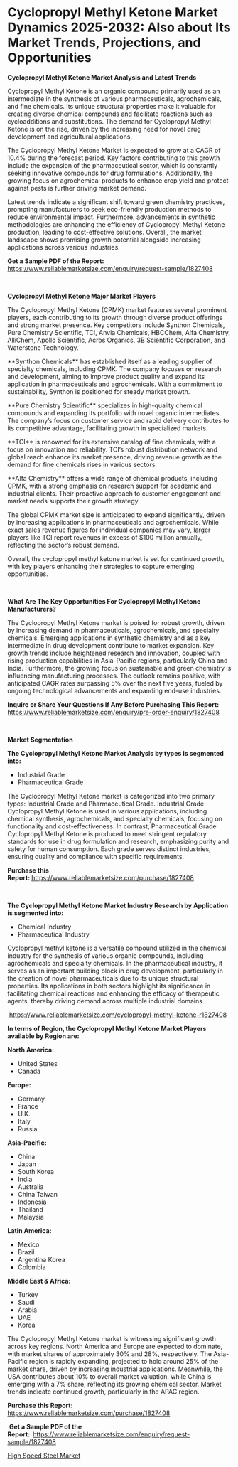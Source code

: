 <p><h1>Cyclopropyl Methyl Ketone Market Dynamics 2025-2032: Also about Its Market Trends, Projections, and Opportunities</h1></p><p><strong>Cyclopropyl Methyl Ketone Market Analysis and Latest Trends</strong></p>
<p><p>Cyclopropyl Methyl Ketone is an organic compound primarily used as an intermediate in the synthesis of various pharmaceuticals, agrochemicals, and fine chemicals. Its unique structural properties make it valuable for creating diverse chemical compounds and facilitate reactions such as cycloadditions and substitutions. The demand for Cyclopropyl Methyl Ketone is on the rise, driven by the increasing need for novel drug development and agricultural applications. </p><p>The Cyclopropyl Methyl Ketone Market is expected to grow at a CAGR of 10.4% during the forecast period. Key factors contributing to this growth include the expansion of the pharmaceutical sector, which is constantly seeking innovative compounds for drug formulations. Additionally, the growing focus on agrochemical products to enhance crop yield and protect against pests is further driving market demand. </p><p>Latest trends indicate a significant shift toward green chemistry practices, prompting manufacturers to seek eco-friendly production methods to reduce environmental impact. Furthermore, advancements in synthetic methodologies are enhancing the efficiency of Cyclopropyl Methyl Ketone production, leading to cost-effective solutions. Overall, the market landscape shows promising growth potential alongside increasing applications across various industries.</p></p>
<p><strong>Get a Sample PDF of the Report:&nbsp;</strong> <a href="https://www.reliablemarketsize.com/enquiry/request-sample/1827408?utm_campaign=2769&utm_medium=2&utm_source=Github&utm_content=ia&utm_term=02042025&utm_id=cyclopropyl-methyl-ketone">https://www.reliablemarketsize.com/enquiry/request-sample/1827408</a></p>
<p>&nbsp;</p>
<p><strong>Cyclopropyl Methyl Ketone Major Market Players</strong></p>
<p><p>The Cyclopropyl Methyl Ketone (CPMK) market features several prominent players, each contributing to its growth through diverse product offerings and strong market presence. Key competitors include Synthon Chemicals, Pure Chemistry Scientific, TCI, Anvia Chemicals, HBCChem, Alfa Chemistry, AlliChem, Apollo Scientific, Acros Organics, 3B Scientific Corporation, and Waterstone Technology.</p><p>**Synthon Chemicals** has established itself as a leading supplier of specialty chemicals, including CPMK. The company focuses on research and development, aiming to improve product quality and expand its application in pharmaceuticals and agrochemicals. With a commitment to sustainability, Synthon is positioned for steady market growth.</p><p>**Pure Chemistry Scientific** specializes in high-quality chemical compounds and expanding its portfolio with novel organic intermediates. The company’s focus on customer service and rapid delivery contributes to its competitive advantage, facilitating growth in specialized markets.</p><p>**TCI** is renowned for its extensive catalog of fine chemicals, with a focus on innovation and reliability. TCI’s robust distribution network and global reach enhance its market presence, driving revenue growth as the demand for fine chemicals rises in various sectors.</p><p>**Alfa Chemistry** offers a wide range of chemical products, including CPMK, with a strong emphasis on research support for academic and industrial clients. Their proactive approach to customer engagement and market needs supports their growth strategy.</p><p>The global CPMK market size is anticipated to expand significantly, driven by increasing applications in pharmaceuticals and agrochemicals. While exact sales revenue figures for individual companies may vary, larger players like TCI report revenues in excess of $100 million annually, reflecting the sector’s robust demand.</p><p>Overall, the cyclopropyl methyl ketone market is set for continued growth, with key players enhancing their strategies to capture emerging opportunities.</p></p>
<p>&nbsp;</p>
<p><strong>What Are The Key Opportunities For Cyclopropyl Methyl Ketone Manufacturers?</strong></p>
<p><p>The Cyclopropyl Methyl Ketone market is poised for robust growth, driven by increasing demand in pharmaceuticals, agrochemicals, and specialty chemicals. Emerging applications in synthetic chemistry and as a key intermediate in drug development contribute to market expansion. Key growth trends include heightened research and innovation, coupled with rising production capabilities in Asia-Pacific regions, particularly China and India. Furthermore, the growing focus on sustainable and green chemistry is influencing manufacturing processes. The outlook remains positive, with anticipated CAGR rates surpassing 5% over the next five years, fueled by ongoing technological advancements and expanding end-use industries.</p></p>
<p><strong>Inquire or Share Your Questions If Any Before Purchasing This Report:</strong> <a href="https://www.reliablemarketsize.com/enquiry/pre-order-enquiry/1827408?utm_campaign=2769&utm_medium=2&utm_source=Github&utm_content=ia&utm_term=02042025&utm_id=cyclopropyl-methyl-ketone">https://www.reliablemarketsize.com/enquiry/pre-order-enquiry/1827408</a></p>
<p>&nbsp;</p>
<p><strong>Market Segmentation</strong></p>
<p><strong>The Cyclopropyl Methyl Ketone Market Analysis by types is segmented into:</strong></p>
<p><ul><li>Industrial Grade</li><li>Pharmaceutical Grade</li></ul></p>
<p><p>The Cyclopropyl Methyl Ketone market is categorized into two primary types: Industrial Grade and Pharmaceutical Grade. Industrial Grade Cyclopropyl Methyl Ketone is used in various applications, including chemical synthesis, agrochemicals, and specialty chemicals, focusing on functionality and cost-effectiveness. In contrast, Pharmaceutical Grade Cyclopropyl Methyl Ketone is produced to meet stringent regulatory standards for use in drug formulation and research, emphasizing purity and safety for human consumption. Each grade serves distinct industries, ensuring quality and compliance with specific requirements.</p></p>
<p><strong>Purchase this Report:&nbsp;</strong><a href="https://www.reliablemarketsize.com/purchase/1827408?utm_campaign=2769&utm_medium=2&utm_source=Github&utm_content=ia&utm_term=02042025&utm_id=cyclopropyl-methyl-ketone">https://www.reliablemarketsize.com/purchase/1827408</a></p>
<p>&nbsp;</p>
<p><strong>The Cyclopropyl Methyl Ketone Market Industry Research by Application is segmented into:</strong></p>
<p><ul><li>Chemical Industry</li><li>Pharmaceutical Industry</li></ul></p>
<p><p>Cyclopropyl methyl ketone is a versatile compound utilized in the chemical industry for the synthesis of various organic compounds, including agrochemicals and specialty chemicals. In the pharmaceutical industry, it serves as an important building block in drug development, particularly in the creation of novel pharmaceuticals due to its unique structural properties. Its applications in both sectors highlight its significance in facilitating chemical reactions and enhancing the efficacy of therapeutic agents, thereby driving demand across multiple industrial domains.</p></p>
<p><a href="https://www.reliablemarketsize.com/cyclopropyl-methyl-ketone-r1827408?utm_campaign=2769&utm_medium=2&utm_source=Github&utm_content=ia&utm_term=02042025&utm_id=cyclopropyl-methyl-ketone">&nbsp;https://www.reliablemarketsize.com/cyclopropyl-methyl-ketone-r1827408</a></p>
<p><strong>In terms of Region, the Cyclopropyl Methyl Ketone Market Players available by Region are:</strong></p>
<p>
    <p> <strong> North America: </strong>
        <ul>
            <li>United States</li>
            <li>Canada</li>
        </ul>
        </p> 
    <p> <strong> Europe: </strong>
        <ul>
            <li>Germany</li>
            <li>France</li>
            <li>U.K.</li>
            <li>Italy</li>
            <li>Russia</li>
        </ul>
        </p> 
    <p> <strong> Asia-Pacific: </strong>
        <ul>
            <li>China</li>
            <li>Japan</li>
            <li>South Korea</li>
            <li>India</li>
            <li>Australia</li>
            <li>China Taiwan</li>
            <li>Indonesia</li>
            <li>Thailand</li>
            <li>Malaysia</li>
        </ul>
        </p> 
    <p> <strong> Latin America: </strong>
        <ul>
            <li>Mexico</li>
            <li>Brazil</li>
            <li>Argentina Korea</li>
            <li>Colombia</li>
        </ul>
        </p> 
    <p> <strong> Middle East & Africa: </strong>
        <ul>
            <li>Turkey</li>
            <li>Saudi</li>
            <li>Arabia</li>
            <li>UAE</li>
            <li>Korea</li>
        </ul>
    </p>
    </p>
<p><p>The Cyclopropyl Methyl Ketone market is witnessing significant growth across key regions. North America and Europe are expected to dominate, with market shares of approximately 30% and 28%, respectively. The Asia-Pacific region is rapidly expanding, projected to hold around 25% of the market share, driven by increasing industrial applications. Meanwhile, the USA contributes about 10% to overall market valuation, while China is emerging with a 7% share, reflecting its growing chemical sector. Market trends indicate continued growth, particularly in the APAC region.</p></p>
<p><strong>Purchase this Report: </strong><a href="https://www.reliablemarketsize.com/purchase/1827408?utm_campaign=2769&utm_medium=2&utm_source=Github&utm_content=ia&utm_term=02042025&utm_id=cyclopropyl-methyl-ketone">https://www.reliablemarketsize.com/purchase/1827408</a></p>
<p>&nbsp;<strong>Get a Sample PDF of the Report:&nbsp;&nbsp;</strong><a href="https://www.reliablemarketsize.com/enquiry/request-sample/1827408?utm_campaign=2769&utm_medium=2&utm_source=Github&utm_content=ia&utm_term=02042025&utm_id=cyclopropyl-methyl-ketone">https://www.reliablemarketsize.com/enquiry/request-sample/1827408</a></p>
<p><strong></strong></p>
<p><p><a href="https://github.com/ulyssacrayne00231/Market-Research-Report-List-1/blob/main/high-speed-steel-market.md?utm_campaign=2769&utm_medium=2&utm_source=Github&utm_content=ia&utm_term=02042025&utm_id=cyclopropyl-methyl-ketone">High Speed Steel Market</a></p></p>